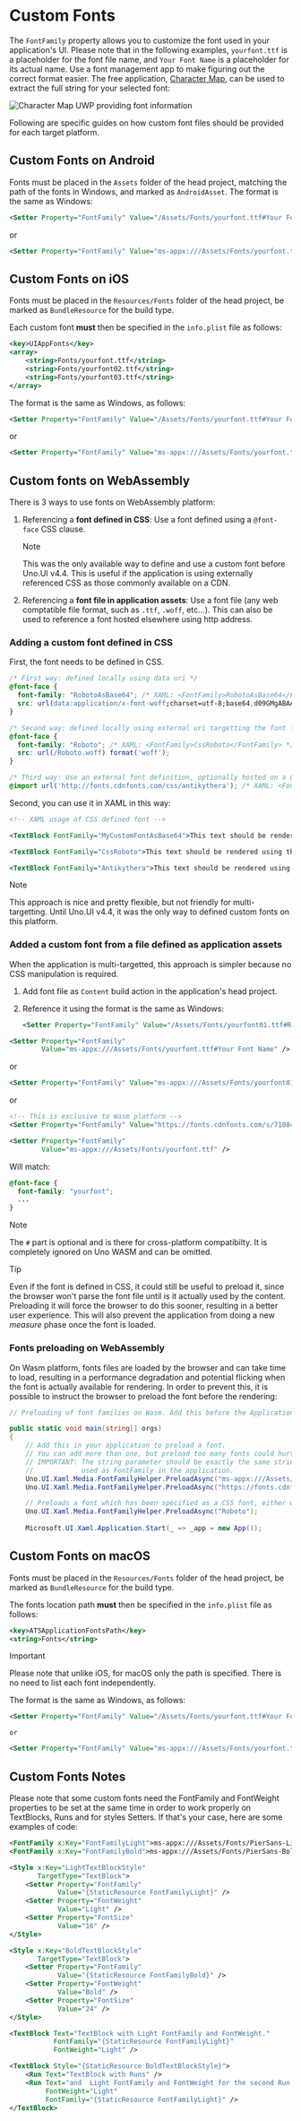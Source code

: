 # Custom Fonts

The `FontFamily` property allows you to customize the font used in your application's UI. Please note that in the following examples, `yourfont.ttf` is a placeholder for the font file name, and `Your Font Name` is a placeholder for its actual name. Use a font management app to make figuring out the correct format easier. The free application, [Character Map](https://www.microsoft.com/store/productId/9WZDNCRDXF41), can be used to extract the full string for your selected font:

![Character Map UWP providing font information](../Assets/features/customfonts/charactermapuwp.png)

Following are specific guides on how custom font files should be provided for each target platform.

## Custom Fonts on Android

Fonts must be placed in the `Assets` folder of the head project, matching the path of the fonts in Windows, and marked as `AndroidAsset`.
The format is the same as Windows:

```xml
<Setter Property="FontFamily" Value="/Assets/Fonts/yourfont.ttf#Your Font Name" />
```
   or

```xml
<Setter Property="FontFamily" Value="ms-appx:///Assets/Fonts/yourfont.ttf#Your Font Name" />
```

## Custom Fonts on iOS

Fonts must be placed in the `Resources/Fonts` folder of the head project, be marked as
`BundleResource` for the build type.

Each custom font **must** then be specified in the `info.plist` file as follows:

```xml
<key>UIAppFonts</key>
<array>
    <string>Fonts/yourfont.ttf</string>
    <string>Fonts/yourfont02.ttf</string>
    <string>Fonts/yourfont03.ttf</string>
</array>
```

The format is the same as Windows, as follows:

```xml
<Setter Property="FontFamily" Value="/Assets/Fonts/yourfont.ttf#Your Font Name" />
```
or

```xml
<Setter Property="FontFamily" Value="ms-appx:///Assets/Fonts/yourfont.ttf#Your Font Name" />
```

## Custom fonts on WebAssembly

There is 3 ways to use fonts on WebAssembly platform:

1. Referencing a **font defined in CSS**: Use a font defined using a `@font-face` CSS clause.

   > [!NOTE]
   > This was the only available way to define and use a custom font before Uno.UI v4.4. This is useful if the application is using externally referenced CSS as those commonly available on a CDN.

2. Referencing a **font file in application assets**: Use a font file (any web comptatible file format, such as `.ttf`, `.woff`, etc...). This can also be used to reference a font hosted elsewhere using http address.

### Adding a custom font defined in CSS

First, the font needs to be defined in CSS.

```css
/* First way: defined locally using data uri */
@font-face {
  font-family: "RobotoAsBase64"; /* XAML: <FontFamily>RobotoAsBase64</FontFamily> */
  src: url(data:application/x-font-woff;charset=utf-8;base64,d09GMgABAAA...) format('woff');
}

/* Second way: defined locally using external uri targetting the font file */
@font-face {
  font-family: "Roboto"; /* XAML: <FontFamily>CssRoboto</FontFamily> */
  src: url(/Roboto.woff) format('woff');
}

/* Third way: Use an external font definition, optionally hosted on a CDN. */
@import url('http://fonts.cdnfonts.com/css/antikythera'); /* XAML: <FontFamily>Antikythera</FontFamily> + others available */
```

Second, you can use it in XAML in this way:

``` xml
<!-- XAML usage of CSS defined font -->

<TextBlock FontFamily="MyCustomFontAsBase64">This text should be rendered using the font defined as base64 in CSS.</TextBlock>

<TextBlock FontFamily="CssRoboto">This text should be rendered using the roboto.woff font referenced in CSS.</TextBlock>

<TextBlock FontFamily="Antikythera">This text should be rendered using the Antikythera font hosted on a CDN.</TextBlock>
```

> [!NOTE]
> This approach is nice and pretty flexible, but not friendly for multi-targetting. Until Uno.UI v4.4, it was the only way to defined custom fonts on this platform.

### Added a custom font from a file defined as application assets

When the application is multi-targetted, this approach is simpler because no CSS manipulation is required.

1. Add font file as `Content` build action in the application's head project.

2. Reference it using the format is the same as Windows:

   ```xml
   <Setter Property="FontFamily" Value="/Assets/Fonts/yourfont01.ttf#Roboto" />
   ```
```xml
<Setter Property="FontFamily"
        Value="ms-appx:///Assets/Fonts/yourfont.ttf#Your Font Name" />
```

   or

   ```xml
   <Setter Property="FontFamily" Value="ms-appx:///Assets/Fonts/yourfont01.ttf#Roboto" />
   ```

   or

   ```xml
   <!-- This is exclusive to Wasm platform -->
   <Setter Property="FontFamily" Value="https://fonts.cdnfonts.com/s/71084/antikythera.woff#Antikythera" />
   ```
```xml
<Setter Property="FontFamily"
        Value="ms-appx:///Assets/Fonts/yourfont.ttf" />
```

Will match:

```css
@font-face {
  font-family: "yourfont";
  ...
}
```

> [!NOTE]
> The `#` part is optional and is there for cross-platform compatibilty. It is completely ignored on Uno WASM and can be omitted.

> [!TIP]
> Even if the font is defined in CSS, it could still be useful to preload it, since the browser won't parse the font file until is it actually used by the content. Preloading it will force the browser to do this sooner, resulting in a better user experience. This will also prevent the application from doing a new _measure_ phase once the font is loaded.

### Fonts preloading on WebAssembly

On Wasm platform, fonts files are loaded by the browser and can take time to load, resulting in a performance degradation and potential flicking when the font is actually available for rendering. In order to prevent this, it is possible to instruct the browser to preload the font before the rendering:

``` csharp
// Preloading of font families on Wasm. Add this before the Application.Start() in the Program.cs

public static void main(string[] orgs)
{
    // Add this in your application to preload a font.
    // You can add more than one, but preload too many fonts could hurt user experience.
    // IMPORTANT: The string parameter should be exactly the same string (including casing)
    //            used as FontFamily in the application.
    Uno.UI.Xaml.Media.FontFamilyHelper.PreloadAsync("ms-appx:///Assets/Fonts/yourfont01.ttf#ApplicationFont01");
    Uno.UI.Xaml.Media.FontFamilyHelper.PreloadAsync("https://fonts.cdnfonts.com/s/71084/antikythera.woff#Antikythera");

    // Preloads a font which has been specified as a CSS font, either with a data uri or a remote resource.
    Uno.UI.Xaml.Media.FontFamilyHelper.PreloadAsync("Roboto");
    
    Microsoft.UI.Xaml.Application.Start(_ => _app = new App());
```

## Custom Fonts on macOS

Fonts must be placed in the `Resources/Fonts` folder of the head project, be marked as
`BundleResource` for the build type.

The fonts location path   **must** then be specified in the `info.plist` file as follows:

```xml
<key>ATSApplicationFontsPath</key>
<string>Fonts</string>
```

> [!IMPORTANT]
> Please note that unlike iOS, for macOS only the path is specified. There is no need to list each font independently.

The format is the same as Windows, as follows:

```xml
<Setter Property="FontFamily" Value="/Assets/Fonts/yourfont.ttf#Your Font Name" />
```

    or

```xml
<Setter Property="FontFamily" Value="ms-appx:///Assets/Fonts/yourfont.ttf#Your Font Name" />
```

## Custom Fonts Notes

Please note that some custom fonts need the FontFamily and FontWeight properties to be set at the same time in order to work properly on TextBlocks, Runs and for styles Setters.
If that's your case, here are some examples of code:

```xml
<FontFamily x:Key="FontFamilyLight">ms-appx:///Assets/Fonts/PierSans-Light.otf#Pier Sans Light</FontFamily>
<FontFamily x:Key="FontFamilyBold">ms-appx:///Assets/Fonts/PierSans-Bold.otf#Pier Sans Bold</FontFamily>

<Style x:Key="LightTextBlockStyle"
	   TargetType="TextBlock">
	<Setter Property="FontFamily"
			Value="{StaticResource FontFamilyLight}" />
	<Setter Property="FontWeight"
			Value="Light" />
	<Setter Property="FontSize"
			Value="16" />
</Style>

<Style x:Key="BoldTextBlockStyle"
	   TargetType="TextBlock">
	<Setter Property="FontFamily"
			Value="{StaticResource FontFamilyBold}" />
	<Setter Property="FontWeight"
			Value="Bold" />
	<Setter Property="FontSize"
			Value="24" />
</Style>

<TextBlock Text="TextBlock with Light FontFamily and FontWeight."
		   FontFamily="{StaticResource FontFamilyLight}"
		   FontWeight="Light" />

<TextBlock Style="{StaticResource BoldTextBlockStyle}">
	<Run Text="TextBlock with Runs" />
	<Run Text="and  Light FontFamily and FontWeight for the second Run."
		 FontWeight="Light"
		 FontFamily="{StaticResource FontFamilyLight}" />
</TextBlock>
```
